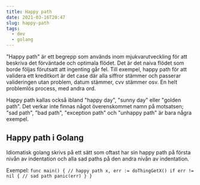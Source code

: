 ```yaml
---
title: Happy path
date: 2021-03-16T20:47
slug: happy-path
tags: 
  - dev
  - golang
---
```


"Happy path" är ett begrepp som används inom mjukvarutveckling för att beskriva
det förväntade och optimala flödet. Det är det naiva flödet som borde följas
förutsatt att ingenting går fel. Till exempel, happy path för att validera ett
kreditkort är det case där alla siffror stämmer och passerar valideringen utan
problem, datum stämmer, cvv stämmer osv. En helt problemlös process, med andra
ord.

Happy path kallas också ibland "happy day", "sunny day" eller "golden path". Det
verkar inte finnas något överenskommet namn på motsatsen; "sad path", "bad
path", "exception path" och "unhappy path" är bara några exempel.


## Happy path i Golang 
Idiomatisk golang skrivs på ett sätt som oftast har sin happy path på första
nivån av indentation och alla sad paths på den andra nivån av indentation.

Exempel:
`
func main() {
    // happy path
    x, err := doThingGetX()
    if err != nil {
        // sad path
        panic(err)
    }
}
`
